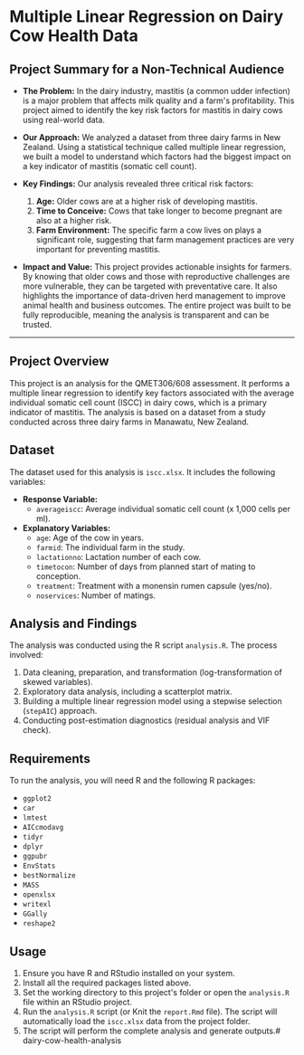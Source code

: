 # Multiple Linear Regression on Dairy Cow Health Data

## Project Summary for a Non-Technical Audience

*   **The Problem:** In the dairy industry, mastitis (a common udder infection) is a major problem that affects milk quality and a farm's profitability. This project aimed to identify the key risk factors for mastitis in dairy cows using real-world data.

*   **Our Approach:** We analyzed a dataset from three dairy farms in New Zealand. Using a statistical technique called multiple linear regression, we built a model to understand which factors had the biggest impact on a key indicator of mastitis (somatic cell count).

*   **Key Findings:** Our analysis revealed three critical risk factors:
    1.  **Age:** Older cows are at a higher risk of developing mastitis.
    2.  **Time to Conceive:** Cows that take longer to become pregnant are also at a higher risk.
    3.  **Farm Environment:** The specific farm a cow lives on plays a significant role, suggesting that farm management practices are very important for preventing mastitis.

*   **Impact and Value:** This project provides actionable insights for farmers. By knowing that older cows and those with reproductive challenges are more vulnerable, they can be targeted with preventative care. It also highlights the importance of data-driven herd management to improve animal health and business outcomes. The entire project was built to be fully reproducible, meaning the analysis is transparent and can be trusted.

---

## Project Overview

This project is an analysis for the QMET306/608 assessment. It performs a multiple linear regression to identify key factors associated with the average individual somatic cell count (ISCC) in dairy cows, which is a primary indicator of mastitis. The analysis is based on a dataset from a study conducted across three dairy farms in Manawatu, New Zealand.

## Dataset

The dataset used for this analysis is `iscc.xlsx`. It includes the following variables:

*   **Response Variable:**
    *   `averageiscc`: Average individual somatic cell count (x 1,000 cells per ml).
*   **Explanatory Variables:**
    *   `age`: Age of the cow in years.
    *   `farmid`: The individual farm in the study.
    *   `lactationno`: Lactation number of each cow.
    *   `timetocon`: Number of days from planned start of mating to conception.
    *   `treatment`: Treatment with a monensin rumen capsule (yes/no).
    *   `noservices`: Number of matings.

## Analysis and Findings

The analysis was conducted using the R script `analysis.R`. The process involved:
1.  Data cleaning, preparation, and transformation (log-transformation of skewed variables).
2.  Exploratory data analysis, including a scatterplot matrix.
3.  Building a multiple linear regression model using a stepwise selection (`stepAIC`) approach.
4.  Conducting post-estimation diagnostics (residual analysis and VIF check).

## Requirements

To run the analysis, you will need R and the following R packages:

*   `ggplot2`
*   `car`
*   `lmtest`
*   `AICcmodavg`
*   `tidyr`
*   `dplyr`
*   `ggpubr`
*   `EnvStats`
*   `bestNormalize`
*   `MASS`
*   `openxlsx`
*   `writexl`
*   `GGally`
*   `reshape2`

## Usage

1.  Ensure you have R and RStudio installed on your system.
2.  Install all the required packages listed above.
3.  Set the working directory to this project's folder or open the `analysis.R` file within an RStudio project.
4.  Run the `analysis.R` script (or Knit the `report.Rmd` file). The script will automatically load the `iscc.xlsx` data from the project folder.
5.  The script will perform the complete analysis and generate outputs.#   d a i r y - c o w - h e a l t h - a n a l y s i s  
 